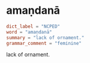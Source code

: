 # amaṇdanā

``` toml
dict_label = "NCPED"
word = "amaṇdanā"
summary = "lack of ornament."
grammar_comment = "feminine"
```

lack of ornament.

